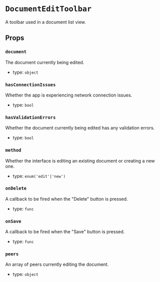 `DocumentEditToolbar`
=====================

A toolbar used in a document list view.

Props
-----

### `document`

The document currently being edited.

- type: `object`


### `hasConnectionIssues`

Whether the app is experiencing network connection issues.

- type: `bool`


### `hasValidationErrors`

Whether the document currently being edited has any validation errors.

- type: `bool`


### `method`

Whether the interface is editing an existing document or creating
a new one.

- type: `enum('edit'|'new')`


### `onDelete`

A callback to be fired when the "Delete" button is pressed.

- type: `func`


### `onSave`

A callback to be fired when the "Save" button is pressed.

- type: `func`


### `peers`

An array of peers currently editing the document.

- type: `object`

